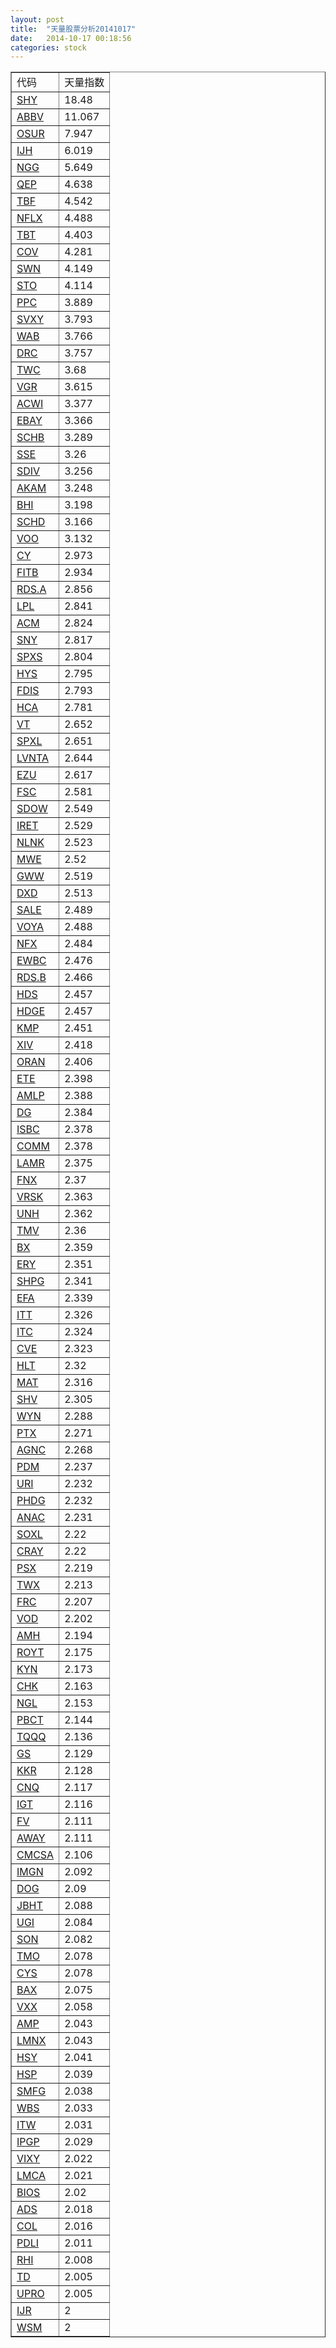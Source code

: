 ```yaml
---
layout: post
title:  "天量股票分析20141017"
date:   2014-10-17 00:18:56
categories: stock
---
```

<table border="1">
 <tr>
 <td>代码</td>
 <td>天量指数</td>
</tr>
  <tr><td><a href="http://stock.finance.sina.com.cn/usstock/quotes/SHY.html" target="_blank">SHY</a></td><td>18.48</td></tr>
  <tr><td><a href="http://stock.finance.sina.com.cn/usstock/quotes/ABBV.html" target="_blank">ABBV</a></td><td>11.067</td></tr>
  <tr><td><a href="http://stock.finance.sina.com.cn/usstock/quotes/OSUR.html" target="_blank">OSUR</a></td><td>7.947</td></tr>
  <tr><td><a href="http://stock.finance.sina.com.cn/usstock/quotes/IJH.html" target="_blank">IJH</a></td><td>6.019</td></tr>
  <tr><td><a href="http://stock.finance.sina.com.cn/usstock/quotes/NGG.html" target="_blank">NGG</a></td><td>5.649</td></tr>
  <tr><td><a href="http://stock.finance.sina.com.cn/usstock/quotes/QEP.html" target="_blank">QEP</a></td><td>4.638</td></tr>
  <tr><td><a href="http://stock.finance.sina.com.cn/usstock/quotes/TBF.html" target="_blank">TBF</a></td><td>4.542</td></tr>
  <tr><td><a href="http://stock.finance.sina.com.cn/usstock/quotes/NFLX.html" target="_blank">NFLX</a></td><td>4.488</td></tr>
  <tr><td><a href="http://stock.finance.sina.com.cn/usstock/quotes/TBT.html" target="_blank">TBT</a></td><td>4.403</td></tr>
  <tr><td><a href="http://stock.finance.sina.com.cn/usstock/quotes/COV.html" target="_blank">COV</a></td><td>4.281</td></tr>
  <tr><td><a href="http://stock.finance.sina.com.cn/usstock/quotes/SWN.html" target="_blank">SWN</a></td><td>4.149</td></tr>
  <tr><td><a href="http://stock.finance.sina.com.cn/usstock/quotes/STO.html" target="_blank">STO</a></td><td>4.114</td></tr>
  <tr><td><a href="http://stock.finance.sina.com.cn/usstock/quotes/PPC.html" target="_blank">PPC</a></td><td>3.889</td></tr>
  <tr><td><a href="http://stock.finance.sina.com.cn/usstock/quotes/SVXY.html" target="_blank">SVXY</a></td><td>3.793</td></tr>
  <tr><td><a href="http://stock.finance.sina.com.cn/usstock/quotes/WAB.html" target="_blank">WAB</a></td><td>3.766</td></tr>
  <tr><td><a href="http://stock.finance.sina.com.cn/usstock/quotes/DRC.html" target="_blank">DRC</a></td><td>3.757</td></tr>
  <tr><td><a href="http://stock.finance.sina.com.cn/usstock/quotes/TWC.html" target="_blank">TWC</a></td><td>3.68</td></tr>
  <tr><td><a href="http://stock.finance.sina.com.cn/usstock/quotes/VGR.html" target="_blank">VGR</a></td><td>3.615</td></tr>
  <tr><td><a href="http://stock.finance.sina.com.cn/usstock/quotes/ACWI.html" target="_blank">ACWI</a></td><td>3.377</td></tr>
  <tr><td><a href="http://stock.finance.sina.com.cn/usstock/quotes/EBAY.html" target="_blank">EBAY</a></td><td>3.366</td></tr>
  <tr><td><a href="http://stock.finance.sina.com.cn/usstock/quotes/SCHB.html" target="_blank">SCHB</a></td><td>3.289</td></tr>
  <tr><td><a href="http://stock.finance.sina.com.cn/usstock/quotes/SSE.html" target="_blank">SSE</a></td><td>3.26</td></tr>
  <tr><td><a href="http://stock.finance.sina.com.cn/usstock/quotes/SDIV.html" target="_blank">SDIV</a></td><td>3.256</td></tr>
  <tr><td><a href="http://stock.finance.sina.com.cn/usstock/quotes/AKAM.html" target="_blank">AKAM</a></td><td>3.248</td></tr>
  <tr><td><a href="http://stock.finance.sina.com.cn/usstock/quotes/BHI.html" target="_blank">BHI</a></td><td>3.198</td></tr>
  <tr><td><a href="http://stock.finance.sina.com.cn/usstock/quotes/SCHD.html" target="_blank">SCHD</a></td><td>3.166</td></tr>
  <tr><td><a href="http://stock.finance.sina.com.cn/usstock/quotes/VOO.html" target="_blank">VOO</a></td><td>3.132</td></tr>
  <tr><td><a href="http://stock.finance.sina.com.cn/usstock/quotes/CY.html" target="_blank">CY</a></td><td>2.973</td></tr>
  <tr><td><a href="http://stock.finance.sina.com.cn/usstock/quotes/FITB.html" target="_blank">FITB</a></td><td>2.934</td></tr>
  <tr><td><a href="http://stock.finance.sina.com.cn/usstock/quotes/RDS.A.html" target="_blank">RDS.A</a></td><td>2.856</td></tr>
  <tr><td><a href="http://stock.finance.sina.com.cn/usstock/quotes/LPL.html" target="_blank">LPL</a></td><td>2.841</td></tr>
  <tr><td><a href="http://stock.finance.sina.com.cn/usstock/quotes/ACM.html" target="_blank">ACM</a></td><td>2.824</td></tr>
  <tr><td><a href="http://stock.finance.sina.com.cn/usstock/quotes/SNY.html" target="_blank">SNY</a></td><td>2.817</td></tr>
  <tr><td><a href="http://stock.finance.sina.com.cn/usstock/quotes/SPXS.html" target="_blank">SPXS</a></td><td>2.804</td></tr>
  <tr><td><a href="http://stock.finance.sina.com.cn/usstock/quotes/HYS.html" target="_blank">HYS</a></td><td>2.795</td></tr>
  <tr><td><a href="http://stock.finance.sina.com.cn/usstock/quotes/FDIS.html" target="_blank">FDIS</a></td><td>2.793</td></tr>
  <tr><td><a href="http://stock.finance.sina.com.cn/usstock/quotes/HCA.html" target="_blank">HCA</a></td><td>2.781</td></tr>
  <tr><td><a href="http://stock.finance.sina.com.cn/usstock/quotes/VT.html" target="_blank">VT</a></td><td>2.652</td></tr>
  <tr><td><a href="http://stock.finance.sina.com.cn/usstock/quotes/SPXL.html" target="_blank">SPXL</a></td><td>2.651</td></tr>
  <tr><td><a href="http://stock.finance.sina.com.cn/usstock/quotes/LVNTA.html" target="_blank">LVNTA</a></td><td>2.644</td></tr>
  <tr><td><a href="http://stock.finance.sina.com.cn/usstock/quotes/EZU.html" target="_blank">EZU</a></td><td>2.617</td></tr>
  <tr><td><a href="http://stock.finance.sina.com.cn/usstock/quotes/FSC.html" target="_blank">FSC</a></td><td>2.581</td></tr>
  <tr><td><a href="http://stock.finance.sina.com.cn/usstock/quotes/SDOW.html" target="_blank">SDOW</a></td><td>2.549</td></tr>
  <tr><td><a href="http://stock.finance.sina.com.cn/usstock/quotes/IRET.html" target="_blank">IRET</a></td><td>2.529</td></tr>
  <tr><td><a href="http://stock.finance.sina.com.cn/usstock/quotes/NLNK.html" target="_blank">NLNK</a></td><td>2.523</td></tr>
  <tr><td><a href="http://stock.finance.sina.com.cn/usstock/quotes/MWE.html" target="_blank">MWE</a></td><td>2.52</td></tr>
  <tr><td><a href="http://stock.finance.sina.com.cn/usstock/quotes/GWW.html" target="_blank">GWW</a></td><td>2.519</td></tr>
  <tr><td><a href="http://stock.finance.sina.com.cn/usstock/quotes/DXD.html" target="_blank">DXD</a></td><td>2.513</td></tr>
  <tr><td><a href="http://stock.finance.sina.com.cn/usstock/quotes/SALE.html" target="_blank">SALE</a></td><td>2.489</td></tr>
  <tr><td><a href="http://stock.finance.sina.com.cn/usstock/quotes/VOYA.html" target="_blank">VOYA</a></td><td>2.488</td></tr>
  <tr><td><a href="http://stock.finance.sina.com.cn/usstock/quotes/NFX.html" target="_blank">NFX</a></td><td>2.484</td></tr>
  <tr><td><a href="http://stock.finance.sina.com.cn/usstock/quotes/EWBC.html" target="_blank">EWBC</a></td><td>2.476</td></tr>
  <tr><td><a href="http://stock.finance.sina.com.cn/usstock/quotes/RDS.B.html" target="_blank">RDS.B</a></td><td>2.466</td></tr>
  <tr><td><a href="http://stock.finance.sina.com.cn/usstock/quotes/HDS.html" target="_blank">HDS</a></td><td>2.457</td></tr>
  <tr><td><a href="http://stock.finance.sina.com.cn/usstock/quotes/HDGE.html" target="_blank">HDGE</a></td><td>2.457</td></tr>
  <tr><td><a href="http://stock.finance.sina.com.cn/usstock/quotes/KMP.html" target="_blank">KMP</a></td><td>2.451</td></tr>
  <tr><td><a href="http://stock.finance.sina.com.cn/usstock/quotes/XIV.html" target="_blank">XIV</a></td><td>2.418</td></tr>
  <tr><td><a href="http://stock.finance.sina.com.cn/usstock/quotes/ORAN.html" target="_blank">ORAN</a></td><td>2.406</td></tr>
  <tr><td><a href="http://stock.finance.sina.com.cn/usstock/quotes/ETE.html" target="_blank">ETE</a></td><td>2.398</td></tr>
  <tr><td><a href="http://stock.finance.sina.com.cn/usstock/quotes/AMLP.html" target="_blank">AMLP</a></td><td>2.388</td></tr>
  <tr><td><a href="http://stock.finance.sina.com.cn/usstock/quotes/DG.html" target="_blank">DG</a></td><td>2.384</td></tr>
  <tr><td><a href="http://stock.finance.sina.com.cn/usstock/quotes/ISBC.html" target="_blank">ISBC</a></td><td>2.378</td></tr>
  <tr><td><a href="http://stock.finance.sina.com.cn/usstock/quotes/COMM.html" target="_blank">COMM</a></td><td>2.378</td></tr>
  <tr><td><a href="http://stock.finance.sina.com.cn/usstock/quotes/LAMR.html" target="_blank">LAMR</a></td><td>2.375</td></tr>
  <tr><td><a href="http://stock.finance.sina.com.cn/usstock/quotes/FNX.html" target="_blank">FNX</a></td><td>2.37</td></tr>
  <tr><td><a href="http://stock.finance.sina.com.cn/usstock/quotes/VRSK.html" target="_blank">VRSK</a></td><td>2.363</td></tr>
  <tr><td><a href="http://stock.finance.sina.com.cn/usstock/quotes/UNH.html" target="_blank">UNH</a></td><td>2.362</td></tr>
  <tr><td><a href="http://stock.finance.sina.com.cn/usstock/quotes/TMV.html" target="_blank">TMV</a></td><td>2.36</td></tr>
  <tr><td><a href="http://stock.finance.sina.com.cn/usstock/quotes/BX.html" target="_blank">BX</a></td><td>2.359</td></tr>
  <tr><td><a href="http://stock.finance.sina.com.cn/usstock/quotes/ERY.html" target="_blank">ERY</a></td><td>2.351</td></tr>
  <tr><td><a href="http://stock.finance.sina.com.cn/usstock/quotes/SHPG.html" target="_blank">SHPG</a></td><td>2.341</td></tr>
  <tr><td><a href="http://stock.finance.sina.com.cn/usstock/quotes/EFA.html" target="_blank">EFA</a></td><td>2.339</td></tr>
  <tr><td><a href="http://stock.finance.sina.com.cn/usstock/quotes/ITT.html" target="_blank">ITT</a></td><td>2.326</td></tr>
  <tr><td><a href="http://stock.finance.sina.com.cn/usstock/quotes/ITC.html" target="_blank">ITC</a></td><td>2.324</td></tr>
  <tr><td><a href="http://stock.finance.sina.com.cn/usstock/quotes/CVE.html" target="_blank">CVE</a></td><td>2.323</td></tr>
  <tr><td><a href="http://stock.finance.sina.com.cn/usstock/quotes/HLT.html" target="_blank">HLT</a></td><td>2.32</td></tr>
  <tr><td><a href="http://stock.finance.sina.com.cn/usstock/quotes/MAT.html" target="_blank">MAT</a></td><td>2.316</td></tr>
  <tr><td><a href="http://stock.finance.sina.com.cn/usstock/quotes/SHV.html" target="_blank">SHV</a></td><td>2.305</td></tr>
  <tr><td><a href="http://stock.finance.sina.com.cn/usstock/quotes/WYN.html" target="_blank">WYN</a></td><td>2.288</td></tr>
  <tr><td><a href="http://stock.finance.sina.com.cn/usstock/quotes/PTX.html" target="_blank">PTX</a></td><td>2.271</td></tr>
  <tr><td><a href="http://stock.finance.sina.com.cn/usstock/quotes/AGNC.html" target="_blank">AGNC</a></td><td>2.268</td></tr>
  <tr><td><a href="http://stock.finance.sina.com.cn/usstock/quotes/PDM.html" target="_blank">PDM</a></td><td>2.237</td></tr>
  <tr><td><a href="http://stock.finance.sina.com.cn/usstock/quotes/URI.html" target="_blank">URI</a></td><td>2.232</td></tr>
  <tr><td><a href="http://stock.finance.sina.com.cn/usstock/quotes/PHDG.html" target="_blank">PHDG</a></td><td>2.232</td></tr>
  <tr><td><a href="http://stock.finance.sina.com.cn/usstock/quotes/ANAC.html" target="_blank">ANAC</a></td><td>2.231</td></tr>
  <tr><td><a href="http://stock.finance.sina.com.cn/usstock/quotes/SOXL.html" target="_blank">SOXL</a></td><td>2.22</td></tr>
  <tr><td><a href="http://stock.finance.sina.com.cn/usstock/quotes/CRAY.html" target="_blank">CRAY</a></td><td>2.22</td></tr>
  <tr><td><a href="http://stock.finance.sina.com.cn/usstock/quotes/PSX.html" target="_blank">PSX</a></td><td>2.219</td></tr>
  <tr><td><a href="http://stock.finance.sina.com.cn/usstock/quotes/TWX.html" target="_blank">TWX</a></td><td>2.213</td></tr>
  <tr><td><a href="http://stock.finance.sina.com.cn/usstock/quotes/FRC.html" target="_blank">FRC</a></td><td>2.207</td></tr>
  <tr><td><a href="http://stock.finance.sina.com.cn/usstock/quotes/VOD.html" target="_blank">VOD</a></td><td>2.202</td></tr>
  <tr><td><a href="http://stock.finance.sina.com.cn/usstock/quotes/AMH.html" target="_blank">AMH</a></td><td>2.194</td></tr>
  <tr><td><a href="http://stock.finance.sina.com.cn/usstock/quotes/ROYT.html" target="_blank">ROYT</a></td><td>2.175</td></tr>
  <tr><td><a href="http://stock.finance.sina.com.cn/usstock/quotes/KYN.html" target="_blank">KYN</a></td><td>2.173</td></tr>
  <tr><td><a href="http://stock.finance.sina.com.cn/usstock/quotes/CHK.html" target="_blank">CHK</a></td><td>2.163</td></tr>
  <tr><td><a href="http://stock.finance.sina.com.cn/usstock/quotes/NGL.html" target="_blank">NGL</a></td><td>2.153</td></tr>
  <tr><td><a href="http://stock.finance.sina.com.cn/usstock/quotes/PBCT.html" target="_blank">PBCT</a></td><td>2.144</td></tr>
  <tr><td><a href="http://stock.finance.sina.com.cn/usstock/quotes/TQQQ.html" target="_blank">TQQQ</a></td><td>2.136</td></tr>
  <tr><td><a href="http://stock.finance.sina.com.cn/usstock/quotes/GS.html" target="_blank">GS</a></td><td>2.129</td></tr>
  <tr><td><a href="http://stock.finance.sina.com.cn/usstock/quotes/KKR.html" target="_blank">KKR</a></td><td>2.128</td></tr>
  <tr><td><a href="http://stock.finance.sina.com.cn/usstock/quotes/CNQ.html" target="_blank">CNQ</a></td><td>2.117</td></tr>
  <tr><td><a href="http://stock.finance.sina.com.cn/usstock/quotes/IGT.html" target="_blank">IGT</a></td><td>2.116</td></tr>
  <tr><td><a href="http://stock.finance.sina.com.cn/usstock/quotes/FV.html" target="_blank">FV</a></td><td>2.111</td></tr>
  <tr><td><a href="http://stock.finance.sina.com.cn/usstock/quotes/AWAY.html" target="_blank">AWAY</a></td><td>2.111</td></tr>
  <tr><td><a href="http://stock.finance.sina.com.cn/usstock/quotes/CMCSA.html" target="_blank">CMCSA</a></td><td>2.106</td></tr>
  <tr><td><a href="http://stock.finance.sina.com.cn/usstock/quotes/IMGN.html" target="_blank">IMGN</a></td><td>2.092</td></tr>
  <tr><td><a href="http://stock.finance.sina.com.cn/usstock/quotes/DOG.html" target="_blank">DOG</a></td><td>2.09</td></tr>
  <tr><td><a href="http://stock.finance.sina.com.cn/usstock/quotes/JBHT.html" target="_blank">JBHT</a></td><td>2.088</td></tr>
  <tr><td><a href="http://stock.finance.sina.com.cn/usstock/quotes/UGI.html" target="_blank">UGI</a></td><td>2.084</td></tr>
  <tr><td><a href="http://stock.finance.sina.com.cn/usstock/quotes/SON.html" target="_blank">SON</a></td><td>2.082</td></tr>
  <tr><td><a href="http://stock.finance.sina.com.cn/usstock/quotes/TMO.html" target="_blank">TMO</a></td><td>2.078</td></tr>
  <tr><td><a href="http://stock.finance.sina.com.cn/usstock/quotes/CYS.html" target="_blank">CYS</a></td><td>2.078</td></tr>
  <tr><td><a href="http://stock.finance.sina.com.cn/usstock/quotes/BAX.html" target="_blank">BAX</a></td><td>2.075</td></tr>
  <tr><td><a href="http://stock.finance.sina.com.cn/usstock/quotes/VXX.html" target="_blank">VXX</a></td><td>2.058</td></tr>
  <tr><td><a href="http://stock.finance.sina.com.cn/usstock/quotes/AMP.html" target="_blank">AMP</a></td><td>2.043</td></tr>
  <tr><td><a href="http://stock.finance.sina.com.cn/usstock/quotes/LMNX.html" target="_blank">LMNX</a></td><td>2.043</td></tr>
  <tr><td><a href="http://stock.finance.sina.com.cn/usstock/quotes/HSY.html" target="_blank">HSY</a></td><td>2.041</td></tr>
  <tr><td><a href="http://stock.finance.sina.com.cn/usstock/quotes/HSP.html" target="_blank">HSP</a></td><td>2.039</td></tr>
  <tr><td><a href="http://stock.finance.sina.com.cn/usstock/quotes/SMFG.html" target="_blank">SMFG</a></td><td>2.038</td></tr>
  <tr><td><a href="http://stock.finance.sina.com.cn/usstock/quotes/WBS.html" target="_blank">WBS</a></td><td>2.033</td></tr>
  <tr><td><a href="http://stock.finance.sina.com.cn/usstock/quotes/ITW.html" target="_blank">ITW</a></td><td>2.031</td></tr>
  <tr><td><a href="http://stock.finance.sina.com.cn/usstock/quotes/IPGP.html" target="_blank">IPGP</a></td><td>2.029</td></tr>
  <tr><td><a href="http://stock.finance.sina.com.cn/usstock/quotes/VIXY.html" target="_blank">VIXY</a></td><td>2.022</td></tr>
  <tr><td><a href="http://stock.finance.sina.com.cn/usstock/quotes/LMCA.html" target="_blank">LMCA</a></td><td>2.021</td></tr>
  <tr><td><a href="http://stock.finance.sina.com.cn/usstock/quotes/BIOS.html" target="_blank">BIOS</a></td><td>2.02</td></tr>
  <tr><td><a href="http://stock.finance.sina.com.cn/usstock/quotes/ADS.html" target="_blank">ADS</a></td><td>2.018</td></tr>
  <tr><td><a href="http://stock.finance.sina.com.cn/usstock/quotes/COL.html" target="_blank">COL</a></td><td>2.016</td></tr>
  <tr><td><a href="http://stock.finance.sina.com.cn/usstock/quotes/PDLI.html" target="_blank">PDLI</a></td><td>2.011</td></tr>
  <tr><td><a href="http://stock.finance.sina.com.cn/usstock/quotes/RHI.html" target="_blank">RHI</a></td><td>2.008</td></tr>
  <tr><td><a href="http://stock.finance.sina.com.cn/usstock/quotes/TD.html" target="_blank">TD</a></td><td>2.005</td></tr>
  <tr><td><a href="http://stock.finance.sina.com.cn/usstock/quotes/UPRO.html" target="_blank">UPRO</a></td><td>2.005</td></tr>
  <tr><td><a href="http://stock.finance.sina.com.cn/usstock/quotes/IJR.html" target="_blank">IJR</a></td><td>2</td></tr>
  <tr><td><a href="http://stock.finance.sina.com.cn/usstock/quotes/WSM.html" target="_blank">WSM</a></td><td>2</td></tr>
</table>
